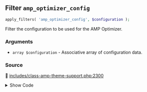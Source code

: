 ## Filter `amp_optimizer_config`

```php
apply_filters( 'amp_optimizer_config', $configuration );
```

Filter the configuration to be used for the AMP Optimizer.

### Arguments

* `array $configuration` - Associative array of configuration data.

### Source

:link: [includes/class-amp-theme-support.php:2300](/includes/class-amp-theme-support.php#L2300-L2306)

<details>
<summary>Show Code</summary>

```php
$configuration = apply_filters(
	'amp_optimizer_config',
	array_merge(
		[ Optimizer\Configuration::KEY_TRANSFORMERS => $transformers ],
		$args
	)
);
```

</details>
